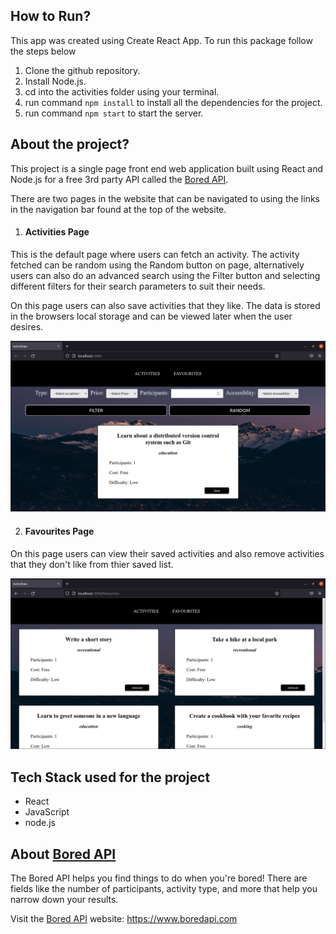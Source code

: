 ## How to Run?

This app was created using Create React App. To run this package follow the steps below

1. Clone the github repository.
2. Install Node.js.
3. cd into the activities folder using your terminal.
4. run command `npm install` to install all the dependencies for the project.
5. run command `npm start` to start the server.

## About the project?

This project is a single page front end web application built using React and Node.js for a free 3rd party API called the [Bored API](https://www.boredapi.com).

There are two pages in the website that can be navigated to using the links in the navigation bar found at the top of the website.

1. #### Activities Page

This is the default page where users can fetch an activity. The activity fetched can be random using the Random button on page, alternatively users can also do an advanced search using the Filter button and selecting different filters for their search parameters to suit their needs.

On this page users can also save activities that they like. The data is stored in the browsers local storage and can be viewed later when the user desires.

![Activities Page: Search for an activity to do when you are bored](./src/assets/site_screenshots/activities_screenshot.png)

2. #### Favourites Page

On this page users can view their saved activities and also remove activities that they don't like from thier saved list.

![Favourites Page: Find all your saved activities](./src/assets/site_screenshots/favourites_screenshot.png)

## Tech Stack used for the project

- React
- JavaScript
- node.js

## About [Bored API](https://www.boredapi.com)

The Bored API helps you find things to do when you're bored! There are fields like the number of participants, activity type, and more that help you narrow down your results.

Visit the [Bored API](https://www.boredapi.com) website: https://www.boredapi.com